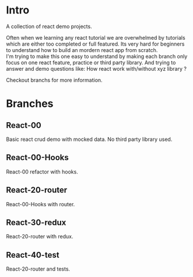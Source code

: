 # Intro

A collection of react demo projects.  

Often when we learning any react tutorial we are overwhelmed by tutorials which are either too completed or full featured. Its very hard for beginners to understand how to build an mordern react app from scratch.      
I'm trying to make this one easy to understand by making each branch only focus on one react feature, practice or third party library. And trying to answer and demo questions like: How react work with/without xyz library ?

Checkout branchs for more information.

# Branches

## React-00

Basic react crud demo with mocked data. No third party library used.

## React-00-Hooks

React-00 refactor with hooks.


## React-20-router

React-00-Hooks with router.


## React-30-redux

React-20-router with redux.


## React-40-test

React-20-router and tests.
